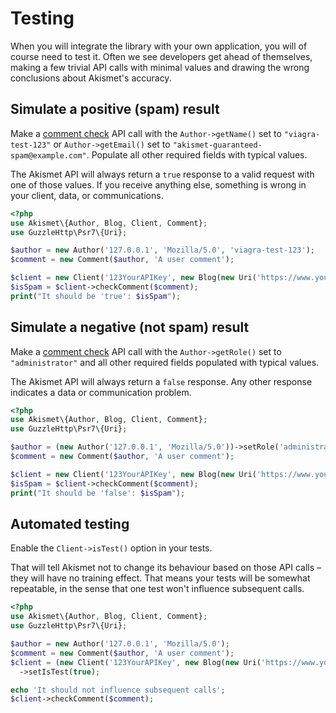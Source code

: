 # Testing
When you will integrate the library with your own application, you will of course need to test it. Often we see developers get ahead of themselves, making a few trivial API calls with minimal values and drawing the wrong conclusions about Akismet's accuracy.

## Simulate a positive (spam) result
Make a [comment check](../features/comment_check.md) API call with the `Author->getName()` set to `"viagra-test-123"` or `Author->getEmail()` set to `"akismet-guaranteed-spam@example.com"`. Populate all other required fields with typical values.

The Akismet API will always return a `true` response to a valid request with one of those values. If you receive anything else, something is wrong in your client, data, or communications.

```php
<?php
use Akismet\{Author, Blog, Client, Comment};
use GuzzleHttp\Psr7\{Uri};

$author = new Author('127.0.0.1', 'Mozilla/5.0', 'viagra-test-123');
$comment = new Comment($author, 'A user comment');

$client = new Client('123YourAPIKey', new Blog(new Uri('https://www.yourblog.com')));
$isSpam = $client->checkComment($comment);
print("It should be 'true': $isSpam");
```

## Simulate a negative (not spam) result
Make a [comment check](../features/comment_check.md) API call with the `Author->getRole()` set to `"administrator"` and all other required fields populated with typical values.

The Akismet API will always return a `false` response. Any other response indicates a data or communication problem.

```php
<?php
use Akismet\{Author, Blog, Client, Comment};
use GuzzleHttp\Psr7\{Uri};

$author = (new Author('127.0.0.1', 'Mozilla/5.0'))->setRole('administrator');
$comment = new Comment($author, 'A user comment');

$client = new Client('123YourAPIKey', new Blog(new Uri('https://www.yourblog.com')));
$isSpam = $client->checkComment($comment);
print("It should be 'false': $isSpam");
```

## Automated testing
Enable the `Client->isTest()` option in your tests.

That will tell Akismet not to change its behaviour based on those API calls – they will have no training effect. That means your tests will be somewhat repeatable, in the sense that one test won't influence subsequent calls.

```php
<?php
use Akismet\{Author, Blog, Client, Comment};
use GuzzleHttp\Psr7\{Uri};

$author = new Author('127.0.0.1', 'Mozilla/5.0');
$comment = new Comment($author, 'A user comment');
$client = (new Client('123YourAPIKey', new Blog(new Uri('https://www.yourblog.com'))))
  ->setIsTest(true);

echo 'It should not influence subsequent calls';
$client->checkComment($comment);
```

